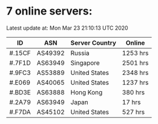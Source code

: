 # 7 online servers:

Latest update at: Mon Mar 23 21:10:13 UTC 2020

| ID | ASN | Server Country | Online |
| -- | --- | -------------- | ------ |
| #.15CF | AS49392 | Russia | 1253 hrs |
| #.7F1D | AS63949 | Singapore | 2501 hrs |
| #.9FC3 | AS53889 | United States | 2348 hrs |
| #.E069 | AS40065 | United States | 1237 hrs |
| #.BD3E | AS63888 | Hong Kong | 380 hrs |
| #.2A79 | AS63949 | Japan | 17 hrs |
| #.F7DA | AS45102 | United States | 527 hrs |

